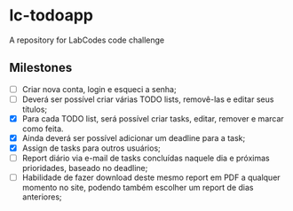 # lc-todoapp
A repository for LabCodes code challenge


## Milestones
- [ ] Criar nova conta, login e esqueci a senha;
- [ ] Deverá ser possível criar várias TODO lists, removê-las e editar seus títulos;
- [x] Para cada TODO list, será possível criar tasks, editar, remover e marcar como feita. 
- [x] Ainda deverá ser possível adicionar um deadline para a task;
- [x] Assign de tasks para outros usuários;
- [ ] Report diário via e-mail de tasks concluídas naquele dia e próximas prioridades, baseado no deadline;
- [ ] Habilidade de fazer download deste mesmo report em PDF a qualquer momento no site, podendo também escolher um report de dias anteriores;
